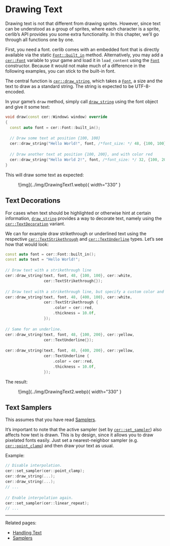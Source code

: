 # Drawing Text

Drawing text is not that different from drawing sprites. However, since text can be understood as a group of sprites, where each character is a sprite, cerlib’s API provides you some extra functionality. In this chapter, we'll go through all functions one by one.

First, you need a font. cerlib comes with an embedded font that is directly available via the static [`Font::built_in`](../api/Graphics/Font/index.md#built_in) method. Alternatively, you may add a [`cer::Font`](../api/Graphics/Font/index.md) variable to your game and load it in `load_content` using the [`Font`](../api/Graphics/Font/index.md) constructor. Because it would not make much of a difference in the following examples, you can stick to the built-in font.

The central function is [`cer::draw_string`](../api/Graphics/index.md#draw_string),
which takes a [`Font`](../api/Graphics/Font/index.md), a size and the text to draw as a standard string.
The string is expected to be UTF-8-encoded.

In your game’s `draw` method, simply call [`draw_string`](../api/Graphics/index.md#draw_string) using the font object and give it some text:

```cpp
void draw(const cer::Window& window) override
{
  const auto font = cer::Font::built_in();
  
  // Draw some text at position {100, 100}
  cer::draw_string("Hello World!", font, /*font_size: */ 48, {100, 100});
  
  // Draw another text at position {100, 200}, and with color red
  cer::draw_string("Hello World 2!", font, /*font_size: */ 32, {100, 200}, cer::yellow);
}
```

This will draw some text as expected:

<figure markdown="span">
    ![img](../img/DrawingText1.webp){ width="330" }
</figure>

## Text Decorations

For cases when text should be highlighted or otherwise hint at certain information, [`draw_string`](../api/Graphics/index.md#draw_string)
provides a way to decorate text, namely using the [`cer::TextDecoration`](../api/Graphics/TextDecoration/index.md) variant.

We can for example draw strikethrough or underlined text using the respective [`cer::TextStrikethrough`](../api/Graphics/TextStrikethrough/index.md) and [`cer::TextUnderline`](../api/Graphics/TextUnderline/index.md) types. Let’s see how that would look:

```cpp
const auto font = cer::Font::built_in();
const auto text = "Hello World!";
 
// Draw text with a strikethrough line
cer::draw_string(text, font, 48, {100, 100}, cer::white,
                 cer::TextStrikethrough{});
 
// Draw text with a strikethrough line, but specify a custom color and thickness
cer::draw_string(text, font, 48, {400, 100}, cer::white,
                 cer::TextStrikethrough {
                     .color = cer::red,
                     .thickness = 10.0f,
                 });
 
// Same for an underline.
cer::draw_string(text, font, 48, {100, 200}, cer::yellow,
                 cer::TextUnderline{});
 
cer::draw_string(text, font, 48, {400, 200}, cer::yellow,
                 cer::TextUnderline {
                     .color = cer::red,
                     .thickness = 10.0f,
                 });
```

The result:

<figure markdown="span">
    ![img](../img/DrawingText2.webp){ width="330" }
</figure>

## Text Samplers

This assumes that you have read [Samplers](samplers.md).

It’s important to note that the active sampler
(set by [`cer::set_sampler`](../api/Graphics/index.md#set_sampler)) also affects how text is drawn.
This is by design, since it allows you to draw pixelated fonts easily.
Just set a nearest-neighbor sampler (e.g. [`cer::point_clamp`](../api/cer/index.md#point_clamp)) and then draw your text as usual.

Example:

```cpp
// Disable interpolation.
cer::set_sampler(cer::point_clamp);
cer::draw_string(...);
cer::draw_string(...);
// ...
 
// Enable interpolation again.
cer::set_sampler(cer::linear_repeat);
// ...
```

---

Related pages:

* [Handling Text](handling-text.md)
* [Samplers](samplers.md)